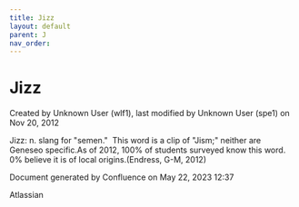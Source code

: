 ```yaml
---
title: Jizz
layout: default
parent: J
nav_order:
---
```


# Jizz

Created by  Unknown User (wlf1), last modified by  Unknown User (spe1) on Nov 20, 2012

Jizz: n. slang for &quot;semen.&quot;  This word is a clip of &quot;Jism;&quot; neither are Geneseo specific.As of 2012, 100% of students surveyed know this word. 0% believe it is of local origins.(Endress, G-M, 2012)

Document generated by Confluence on May 22, 2023 12:37

Atlassian
